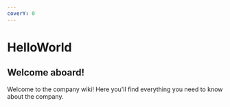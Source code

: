 ```yaml
---
coverY: 0
---
```


# HelloWorld

## Welcome aboard!

Welcome to the company wiki! Here you'll find everything you need to know about the company.
